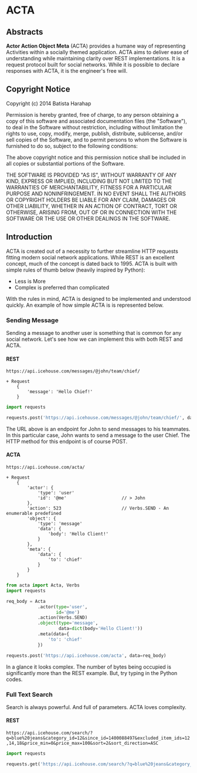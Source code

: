 # ACTA

## Abstracts

**Actor Action Object Meta** (ACTA) provides a humane way of representing Activities within a socially themed application. ACTA aims to deliver ease of understanding while maintaining clarity over REST implementations. It is a request protocol built for social networks. While it is possible to declare responses with ACTA, it is the engineer's free will.

## Copyright Notice

Copyright (c) 2014 Batista Harahap

Permission is hereby granted, free of charge, to any person obtaining a copy of this software and associated documentation files (the "Software"), to deal in the Software without restriction, including without limitation the rights to use, copy, modify, merge, publish, distribute, sublicense, and/or sell copies of the Software, and to permit persons to whom the Software is furnished to do so, subject to the following conditions:

The above copyright notice and this permission notice shall be included in all copies or substantial portions of the Software.

THE SOFTWARE IS PROVIDED "AS IS", WITHOUT WARRANTY OF ANY KIND, EXPRESS OR IMPLIED, INCLUDING BUT NOT LIMITED TO THE WARRANTIES OF MERCHANTABILITY, FITNESS FOR A PARTICULAR PURPOSE AND NONINFRINGEMENT. IN NO EVENT SHALL THE AUTHORS OR COPYRIGHT HOLDERS BE LIABLE FOR ANY CLAIM, DAMAGES OR OTHER LIABILITY, WHETHER IN AN ACTION OF CONTRACT, TORT OR OTHERWISE, ARISING FROM, OUT OF OR IN CONNECTION WITH THE SOFTWARE OR THE USE OR OTHER DEALINGS IN THE SOFTWARE.

## Introduction

ACTA is created out of a necessity to further streamline HTTP requests fitting modern social network applications. While REST is an excellent concept, much of the concept is dated back to 1995. ACTA is built with simple rules of thumb below (heavily inspired by Python):

- Less is More
- Complex is preferred than complicated

With the rules in mind, ACTA is designed to be implemented and understood quickly. An example of how simple ACTA is is represented below.

### Sending Message

Sending a message to another user is something that is common for any social network. Let's see how we can implement this with both REST and ACTA.

#### REST

`https://api.icehouse.com/messages/@john/team/chief/`

```
+ Request
	{
		'message': 'Hello Chief!'
	}
```

```python
import requests

requests.post('https://api.icehouse.com/messages/@john/team/chief/', data={'message': 'Hello Chief!'})
```

The URL above is an endpoint for John to send messages to his teammates. In this particular case, John wants to send a message to the user Chief. The HTTP method for this endpoint is of course POST.

#### ACTA

`https://api.icehouse.com/acta/`

```
+ Request
	{
		'actor': {
			'type': 'user'
			'id': '@me'						// > John
		},
		'action': 523						// Verbs.SEND - An enumerable predefined
		'object': {
			'type': 'message'
			'data': {
				'body': 'Hello Client!'
			}
		},
		'meta': {
			'data': {
				'to': 'chief'
			}
		}
	}
```

```python
from acta import Acta, Verbs
import requests

req_body = Acta
			.actor(type='user', 
				   id='@me')
			.action(Verbs.SEND)
			.object(type='message',
					data=dict(body='Hello Client!'))
			.meta(data={
				'to': 'chief'
			})

requests.post('https://api.icehouse.com/acta', data=req_body)
```

In a glance it looks complex. The number of bytes being occupied is significantly more than the REST example. But, try typing in the Python codes.

### Full Text Search

Search is always powerful. And full of parameters. ACTA loves complexity.

#### REST

`https://api.icehouse.com/search/?q=blue%20jeans&category_id=12&since_id=1400088497&excluded_item_ids=12,14,18&price_min=0&price_max=100&sort=2&sort_direction=ASC`

```python
import requests

requests.get('https://api.icehouse.com/search/?q=blue%20jeans&category_id=12&since_id=1400088497&excluded_item_ids=12,14,18&price_min=0&price_max=100&sort=2&sort_direction=ASC')
```